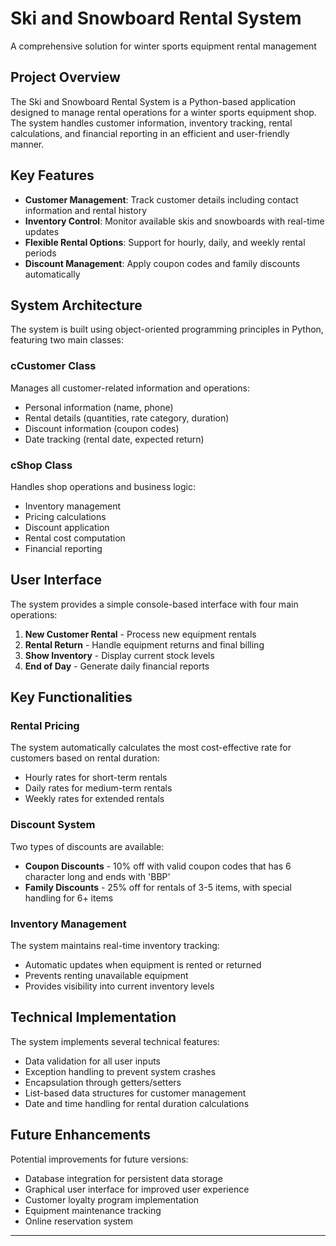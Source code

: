# Ski and Snowboard Rental System

A comprehensive solution for winter sports equipment rental management

## Project Overview

The Ski and Snowboard Rental System is a Python-based application designed to manage rental operations
for a winter sports equipment shop. The system handles customer information, inventory tracking, 
rental calculations, and financial reporting in an efficient and user-friendly manner.

## Key Features

- **Customer Management**: Track customer details including contact information and rental history
- **Inventory Control**: Monitor available skis and snowboards with real-time updates
- **Flexible Rental Options**: Support for hourly, daily, and weekly rental periods
- **Discount Management**: Apply coupon codes and family discounts automatically

## System Architecture

The system is built using object-oriented programming principles in Python, featuring two main classes:

### cCustomer Class

Manages all customer-related information and operations:
- Personal information (name, phone)
- Rental details (quantities, rate category, duration)
- Discount information (coupon codes)
- Date tracking (rental date, expected return)

### cShop Class

Handles shop operations and business logic:
- Inventory management
- Pricing calculations
- Discount application
- Rental cost computation
- Financial reporting

## User Interface

The system provides a simple console-based interface with four main operations:

1. **New Customer Rental** - Process new equipment rentals
2. **Rental Return** - Handle equipment returns and final billing
3. **Show Inventory** - Display current stock levels
4. **End of Day** - Generate daily financial reports

## Key Functionalities

### Rental Pricing

The system automatically calculates the most cost-effective rate for customers based on rental duration:
- Hourly rates for short-term rentals
- Daily rates for medium-term rentals
- Weekly rates for extended rentals

### Discount System

Two types of discounts are available:
- **Coupon Discounts** - 10% off with valid coupon codes that has 6 character long and ends with 'BBP'
- **Family Discounts** - 25% off for rentals of 3-5 items, with special handling for 6+ items

### Inventory Management

The system maintains real-time inventory tracking:
- Automatic updates when equipment is rented or returned
- Prevents renting unavailable equipment
- Provides visibility into current inventory levels

## Technical Implementation

The system implements several technical features:
- Data validation for all user inputs
- Exception handling to prevent system crashes
- Encapsulation through getters/setters
- List-based data structures for customer management
- Date and time handling for rental duration calculations

## Future Enhancements

Potential improvements for future versions:
- Database integration for persistent data storage
- Graphical user interface for improved user experience
- Customer loyalty program implementation
- Equipment maintenance tracking
- Online reservation system

---